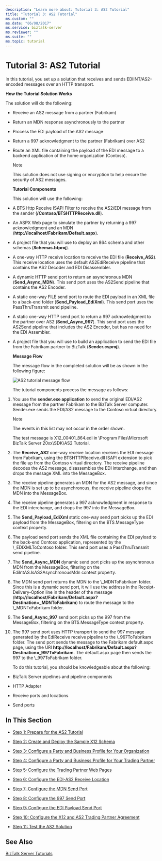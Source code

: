 ```yaml
---
description: "Learn more about: Tutorial 3: AS2 Tutorial"
title: "Tutorial 3: AS2 Tutorial"
ms.custom: ""
ms.date: "06/08/2017"
ms.service: biztalk-server
ms.reviewer: ""
ms.suite: ""
ms.topic: tutorial
---
```

# Tutorial 3: AS2 Tutorial
In this tutorial, you set up a solution that receives and sends EDIINT/AS2-encoded messages over an HTTP transport.  
  
 **How the Tutorial Solution Works**  
  
 The solution will do the following:  
  
- Receive an AS2 message from a partner (Fabrikam)  
  
- Return an MDN response asynchronously to the partner  
  
- Process the EDI payload of the AS2 message  
  
- Return a 997 acknowledgment to the partner (Fabrikam) over AS2  
  
- Route an XML file containing the payload of the EDI message to a backend application of the home organization (Contoso).  
  
  > [!NOTE]
  >  This solution does not use signing or encryption to help ensure the security of AS2 messages.  
  
  **Tutorial Components**  
  
  This solution will use the following:  
  
- A BTS Http Receive ISAPI Filter to receive the AS2/EDI message from the sender **(/Contoso/BTSHTTPReceive.dll**).  
  
- An ASPX Web page to simulate the partner by returning a 997 acknowledgment and an MDN (**http://localhost/Fabrikam/Default.aspx**).  
  
- A project file that you will use to deploy an 864 schema and other schemas (**Schemas.btproj**).  
  
- A one-way HTTP receive location to receive the EDI file (**Receive_AS2**). This receive location uses the default AS2EdiReceive pipeline that contains the AS2 Decoder and EDI Disassembler.  
  
- A dynamic HTTP send port to return an asynchronous MDN (**Send_Async_MDN**). This send port uses the AS2Send pipeline that contains the AS2 Encoder.  
  
- A static one-way FILE send port to route the EDI payload in an XML file to a back-end folder (**Send_Payload_EdiXml**). This send port uses the PassThruTransmit send pipeline.  
  
- A static one-way HTTP send port to return a 997 acknowledgment to the partner over AS2 (**Send_Async_997**). This send port uses the AS2Send pipeline that includes the AS2 Encoder, but has no need for the EDI Assembler.  
  
- A project file that you will use to build an application to send the EDI file from the Fabrikam partner to BizTalk (**Sender.csproj**).  
  
  **Message Flow**  
  
  The message flow in the completed solution will be as shown in the following figure:  
  
  ![AS2 tutorial message flow](../core/media/31710c1d-4070-433e-953d-dcbfd0bb07a0.gif "31710c1d-4070-433e-953d-dcbfd0bb07a0")  
  
  The tutorial components process the message as follows:  
  
1. You use the **sender.exe application** to send the original EDI/AS2 message from the partner Fabrikam to the BizTalk Server computer. Sender.exe sends the EDI/AS2 message to the Contoso virtual directory.  
  
   > [!NOTE]
   >  The events in this list may not occur in the order shown.  
   >   
   >  The test message is X12_00401_864.edi in \Program Files\Microsoft BizTalk Server 20xx\SDK\AS2 Tutorial.  
  
2. The **Receive_AS2** one-way receive location receives the EDI message from Fabrikam, using the BTSHTTPReceive.dll ISAPI extension to pick the file up from the Contoso virtual directory. The receive pipeline decodes the AS2 message, disassembles the EDI interchange, and then drops the message XML into the MessageBox.  
  
3. The receive pipeline generates an MDN for the AS2 message, and since the MDN is set up to be asynchronous, the receive pipeline drops the MDN into the MessageBox.  
  
4. The receive pipeline generates a 997 acknowledgment in response to the EDI interchange, and drops the 997 into the MessageBox.  
  
5. The **Send_Payload_EdiXml** static one-way send port picks up the EDI payload from the MessageBox, filtering on the BTS.MessageType context property.  
  
6. The payload send port sends the XML file containing the EDI payload to the back-end Contoso application, represented by the \\_EDIXMLToContoso folder. This send port uses a PassThruTransmit send pipeline.  
  
7. The **Send_Async_MDN** dynamic send port picks up the asynchronous MDN from the MessageBox, filtering on the EdiIntAS.IsAS2AsynchronousMdn context property.  
  
8. The MDN send port returns the MDN to the \\_MDNToFabrikam folder. Since this is a dynamic send port, it will use the address in the Receipt-Delivery-Option line in the header of the message (**http://localhost/Fabrikam/Default.aspx?Destination=_MDNToFabrikam**) to route the message to the \\_MDNToFabrikam folder.  
  
9. The **Send_Async_997** send port picks up the 997 from the MessageBox, filtering on the BTS.MessageType context property.  
  
10. The 997 send port uses HTTP transport to send the 997 message generated by the EdiReceive receive pipeline to the \\_997ToFabrikam folder. The send port sends the message to the Fabrikam default.aspx page, using the URI **http://localhost/Fabrikam/Default.aspx?Destination=_997ToFabrikam**. The default.aspx page then sends the 997 to the \\_997ToFabrikam folder.  
  
    To do this tutorial, you should be knowledgeable about the following:  
  
-   BizTalk Server pipelines and pipeline components  
  
-   HTTP Adapter  
  
-   Receive ports and locations  
  
-   Send ports  
  
## In This Section  
  
-   [Step 1: Prepare for the AS2 Tutorial](../core/step-1-prepare-for-the-as2-tutorial.md)  
  
-   [Step 2: Create and Deploy the Sample X12 Schema](../core/step-2-create-and-deploy-the-sample-x12-schema.md)  
  
-   [Step 3: Configure a Party and Business Profile for Your Organization](../core/step-3-configure-a-party-and-business-profile-for-your-organization2.md)  
  
-   [Step 4: Configure a Party and Business Profile for Your Trading Partner](../core/step-4-configure-a-party-and-business-profile-for-your-trading-partner2.md)  
  
-   [Step 5: Configure the Trading Partner Web Pages](../core/step-5-configure-the-trading-partner-web-pages.md)  
  
-   [Step 6: Configure the EDI-AS2 Receive Location](../core/step-6-configure-the-edi-as2-receive-location.md)  
  
-   [Step 7: Configure the MDN Send Port](../core/step-7-configure-the-mdn-send-port.md)  
  
-   [Step 8: Configure the 997 Send Port](../core/step-8-configure-the-997-send-port.md)  
  
-   [Step 9: Configure the EDI Payload Send Port](../core/step-9-configure-the-edi-payload-send-port.md)  
  
-   [Step 10: Configure the X12 and AS2 Trading Partner Agreement](../core/step-10-configure-the-x12-and-as2-trading-partner-agreement.md)  
  
-   [Step 11: Test the AS2 Solution](../core/step-11-test-the-as2-solution.md)  
  
## See Also  
 [BizTalk Server Tutorials](../core/biztalk-server-tutorials.md)
